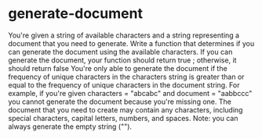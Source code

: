 # generate-document


  You're given a string of available characters and a string representing a
  document that you need to generate. Write a function that determines if you
  can generate the document using the available characters. If you can generate
  the document, your function should return true ; otherwise, it
  should return false You're only able to generate the document if the frequency of unique
  characters in the characters string is greater than or equal to the frequency
  of unique characters in the document string. For example, if you're given characters = "abcabc"  and document = "aabbccc"  you
  cannot  generate the document because you're missing one. The document that you need to create may contain any characters, including
  special characters, capital letters, numbers, and spaces. Note: you can always generate the empty string ("").
